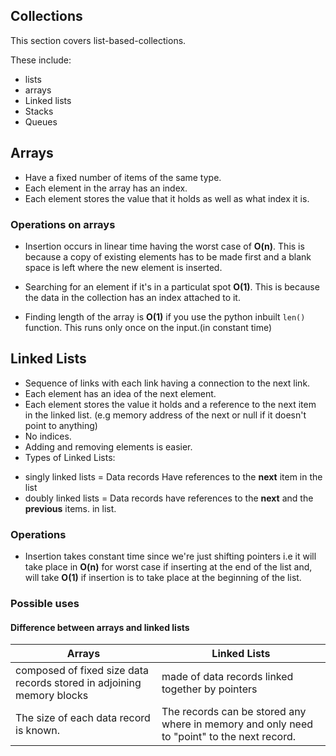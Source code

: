 ## Collections

This section covers list-based-collections.

These include:
- lists
- arrays
- Linked lists
- Stacks
- Queues

## Arrays

- Have a fixed number of items of the same type.
- Each element in the array has an index.
- Each element stores the value that it holds as well as what index it is.

### Operations on arrays
- Insertion occurs in linear time having the worst case of **O(n)**.
    This is because a copy of existing elements has to be made first and a blank space is left
    where the new element is inserted.

- Searching for an element if it's in  a particulat spot **O(1)**.
  This is because the data in the collection has an index attached to it.

- Finding length of the array is **O(1)** if  you use the python inbuilt `len()` function.
  This runs only once on the input.(in constant time)



## Linked Lists
- Sequence of links with each link having a connection to the next link.
- Each element has an idea of the next element.
- Each element stores the value it holds and a reference to the next item in the linked list.
  (e.g memory address of the next or null if it doesn't point to anything)
- No indices.
- Adding and removing elements is easier.
- Types of Linked Lists:
* singly linked lists = Data records Have references to the **next** item in the list
* doubly linked lists = Data records have references to the **next** and the **previous** items. in list.

### Operations
- Insertion takes constant time since we're just shifting pointers i.e
  it will take place in **O(n)** for worst case if inserting at the
  end of the list and, will take **O(1)** if insertion is to take place at the beginning of the list.


### Possible uses

#### Difference between arrays and linked lists
|Arrays | Linked Lists|
| -------- | ------------ |
| composed of fixed size data records stored in adjoining memory blocks | made of data records linked together by pointers |
| The size of each data record is known. | The records can be stored any where in memory and only need to "point" to the next record.|